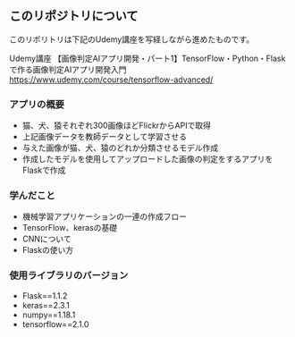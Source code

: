 ## このリポジトリについて
このリポリトリは下記のUdemy講座を写経しながら進めたものです。

Udemy講座 【画像判定AIアプリ開発・パート1】TensorFlow・Python・Flaskで作る画像判定AIアプリ開発入門
https://www.udemy.com/course/tensorflow-advanced/

### アプリの概要
- 猫、犬、猿それぞれ300画像ほどFlickrからAPIで取得
- 上記画像データを教師データとして学習させる
- 与えた画像が猫、犬、猿のどれか分類させるモデル作成
- 作成したモデルを使用してアップロードした画像の判定をするアプリをFlaskで作成

### 学んだこと
- 機械学習アプリケーションの一連の作成フロー
- TensorFlow、kerasの基礎
- CNNについて
- Flaskの使い方

### 使用ライブラリのバージョン
- Flask==1.1.2
- keras==2.3.1
- numpy==1.18.1
- tensorflow==2.1.0

